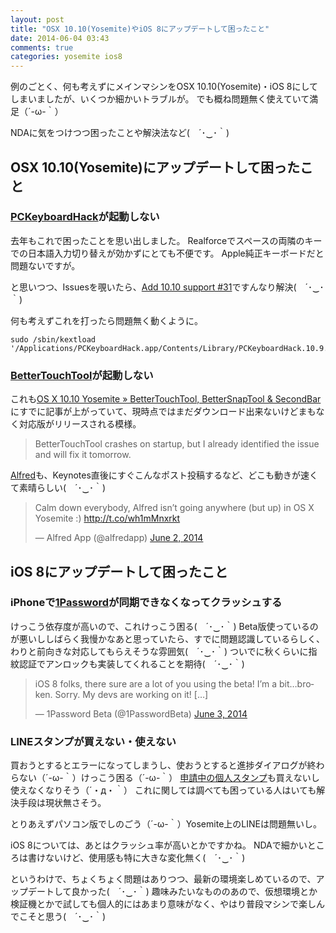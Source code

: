 ```yaml
---
layout: post
title: "OSX 10.10(Yosemite)やiOS 8にアップデートして困ったこと"
date: 2014-06-04 03:43
comments: true
categories: yosemite ios8
---
```


例のごとく、何も考えずにメインマシンをOSX 10.10(Yosemite)・iOS 8にしてしまいましたが、いくつか細かいトラブルが。
でも概ね問題無く使えていて満足（´-ω-｀）

NDAに気をつけつつ困ったことや解決法など(　´･‿･｀)


## OSX 10.10(Yosemite)にアップデートして困ったこと

### [PCKeyboardHack](https://github.com/tekezo/PCKeyboardHack)が起動しない

去年もこれで困ったことを思い出しました。
Realforceでスペースの両隣のキーでの日本語入力切り替えが効かずにとても不便です。
Apple純正キーボードだと問題ないですが。

と思いつつ、Issuesを覗いたら、[Add 10.10 support #31](https://github.com/tekezo/PCKeyboardHack/issues/31)ですんなり解決(　´･‿･｀)

何も考えずこれを打ったら問題無く動くように。


```
sudo /sbin/kextload '/Applications/PCKeyboardHack.app/Contents/Library/PCKeyboardHack.10.9.signed.kext'
```

### [BetterTouchTool](http://blog.boastr.net/)が起動しない

<!-- more -->

これも[OS X 10.10 Yosemite » BetterTouchTool, BetterSnapTool & SecondBar](http://blog.boastr.net/os-x-10-10-yosemite/)にすでに記事が上がっていて、現時点ではまだダウンロード出来ないけどまもなく対応版がリリースされる模様。

> BetterTouchTool crashes on startup, but I already identified the issue and will fix it tomorrow.


[Alfred](http://www.alfredapp.com/)も、Keynotes直後にすぐこんなポスト投稿するなど、どこも動きが速くて素晴らしい(　´･‿･｀)

<blockquote class="twitter-tweet" lang="en"><p>Calm down everybody, Alfred isn’t going anywhere (but up) in OS X Yosemite :) <a href="http://t.co/wh1mMnxrkt">http://t.co/wh1mMnxrkt</a></p>&mdash; Alfred App (@alfredapp) <a href="https://twitter.com/alfredapp/statuses/473517537939185665">June 2, 2014</a></blockquote>
<script async src="//platform.twitter.com/widgets.js" charset="utf-8"></script>

## iOS 8にアップデートして困ったこと

### iPhoneで[1Password](https://agilebits.com/onepassword)が同期できなくなってクラッシュする

けっこう依存度が高いので、これけっこう困る(　´･‿･｀)
Beta版使っているのが悪いししばらく我慢かなあと思っていたら、すでに問題認識しているらしく、わりと前向きな対応してもらえそうな雰囲気(　´･‿･｀)
ついでに秋くらいに指紋認証でアンロックも実装してくれることを期待(　´･‿･｀)

<blockquote class="twitter-tweet" lang="en"><p>iOS 8 folks, there sure are a lot of you using the beta! I’m a bit…broken. Sorry. My devs are working on it!&#10;&#10;[…]</p>&mdash; 1Password Beta (@1PasswordBeta) <a href="https://twitter.com/1PasswordBeta/statuses/473747191228399616">June 3, 2014</a></blockquote>
<script async src="//platform.twitter.com/widgets.js" charset="utf-8"></script>

### LINEスタンプが買えない・使えない

買おうとするとエラーになってしまうし、使おうとすると進捗ダイアログが終わらない（´-ω-｀）けっこう困る（´-ω-｀）
[申請中の個人スタンプ](http://a.scn.jp/s/0VrEMIHAB)も買えないし使えなくなりそう（´・д・｀）
これに関しては調べても困っている人はいても解決手段は現状無さそう。

とりあえずパソコン版でしのごう（´-ω-｀）Yosemite上のLINEは問題無いし。

iOS 8については、あとはクラッシュ率が高いとかですかね。
NDAで細かいところは書けないけど、使用感も特に大きな変化無く(　´･‿･｀)


というわけで、ちょくちょく問題はありつつ、最新の環境楽しめているので、アップデートして良かった(　´･‿･｀)
趣味みたいなもののあので、仮想環境とか検証機とかで試しても個人的にはあまり意味がなく、やはり普段マシンで楽しんでこそと思う(　´･‿･｀)
